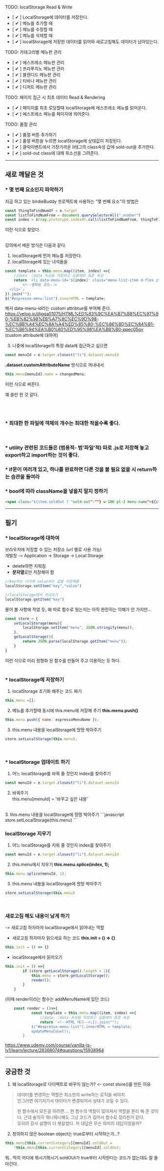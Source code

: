 TODO: localStorage Read & Write
 - [ ✔ ] LocalStorage에 데이터를 저장한다.
 - [ ✔ ] 메뉴를 추가할 때
 - [ ✔ ] 메뉴를 수정할 때
 - [ ✔ ] 메뉴를 삭제할 때
 - [ ✔ ] localStorage에 저장한 데이터를 읽어와 새로고침해도 데이터가 남아있는다. 

 TODO: 카테고리별 메뉴판 관리
 - [ ✔ ] 에스프레소 메뉴판 관리
 - [ ✔ ] 프라푸치노 메뉴판 관리
 - [ ✔ ] 블렌디드 메뉴판 관리
 - [ ✔ ] 티바나 메뉴판 관리
 - [ ✔ ] 디저트 메뉴판 관리

TODO: 페이지 접근 시 최초 데이터 Read & Rendering
 - [ ✔ ] 페이지를 최초 로딩할때 localStorage에 에스프레소 메뉴를 읽어온다.
 - [ ✔ ] 에스프레소 메뉴를 페이지에 띄어준다.

TODO: 품절 관리
- [ ✔ ] 품절 버튼 추가하기
- [ ✔ ] 품절 버튼을 누르면 localStorage에 상태값이 저장된다.
- [ ✔ ] 클릭이벤트에서 가장가까운 li태그의 class속성 값에 sold-out을 추가한다. 
- [ ✔ ] sold-out class에 대해 취소선을 그려준다. 
---
## 새로 깨달은 것   

### * 몇 번째 요소인지 파악하기   
지금 하고 있는 birdieBuddy 프로젝트에 사용하는 "몇 번째 요소"의 방법은   
```javascript
const thingToFindNumOf = e.target
const listToFindNumFrom = document.querySelectorAll(".number")
const index = Array.prototype.indexOf.call(listToFindNumFrom, thingToFindNumOf);
```   
이런 식으로 찾았다.   
<br>  

강의에서 배운 방식은 다음과 같다.   
1. localStorage에 먼저 메뉴를 저장한다. 
2. localStorage에 있는 녀석들을 
```javascript
const template = this.menu.map((item, index) =>{
    //data- :data 속성을 저장하고 싶을때의 표준 속성
    return `<li data-menu-id='${index}' class="menu-list-item d-flex items-center py-2">
        <!--생략된 코드-->
  </li>`;
}).join("");
$("#espresso-menu-list").innerHTML = template;
```  
해서 data-menu-id라는 custom attribtue를 부여해 준다.    
https://velog.io/@gga01075/HTML%ED%83%9C%EA%B7%B8%EC%97%90-%EB%82%98%EB%A7%8C%EC%9D%98-%EC%BB%A4%EC%8A%A4%ED%85%80-%EC%86%8D%EC%84%B1-%EC%B6%94%EA%B0%80%ED%95%98%EA%B8%B0-ppec05qv  (custom attribute에 대하여)

3. 나중에 localStorage의 특정 data에 접근하고 싶으면   
```javascript
const menuId = e.target.closest("li").dataset.menuId
```

**.dataset.customAttributeName** 방식으로 꺼내내서 
```javascript
this.menu[menuId].name = changedMenu;
```
이런 식으로 써준다. 
<br>

꽤 쓸만 한 것 같다. 

<br>
<br>

### * 최대한 한 파일에 객체의 개수는 최대한 적을수록 좋다.   
<br>

### * utility 관련된 코드들은 (범용적- 범'파일'적) 따로 .js로 저장해 놓고 export하고 import하는 것이 좋다.

### * if문이 여러개 있고, 하나를 완료하면 다른 것을 볼 필요 없을 시 return하는 습관을 들여라

### * bool에 따라 className을 넣을지 말지 정하기
```html
<span class="${item.soldOut ? "sold-out":""} w-100 pl-2 menu-name">${item.name}</span>
```

---

## 필기

### * localStorage에 대하여
브라우저에 저장할 수 있는 저장소 (url 별로 사용 가능)   
개발창 -> Application -> Storage -> Local Storage   
* delete하면 지워짐
* **문자열**로만 저장해야 함

```javascript
//key라는 녀석에 value라는 값을 저장해줌
localStorage.setItem("key","value")

//localStorage에서 꺼내오기
localStorage.getItem("key")
```

물어 볼 사항에 적었 듯, 왜 따로 함수로 뒀는지는 아직 완전히는 이해가 안 가지만...   
```javascript
const store = {
    setLocalStorage(menu){
        localStorage.setItem("menu", JSON.stringify(menu));
    },
    getLocalStorage(){
        return JSON.parse(localStorage.getItem("menu"));
    }
}
```
이런 식으로 미리 정형화 된 함수를 만들어 주고 이용하는 듯 하다. 
<br>
<br>



### * localStorage에 저장하기
1. localStorage 초기화 해주는 코드 짜기
```javascript
this.menu =[];
```
2. 메뉴를 추가할때 동시에 this.menu에 저장해 주기
**this.menu.push()**
```javascript
this.menu.push({ name: espressoMenuName });
```
3. this.menu 내용을 localStorage에 땅땅 박아주기
```javascript
store.setLocalStorage(this.menu);
```
<br>

### * localStorage 업데이트 하기
1. 어느 localStorage를 바꿔 줄 것인지 index를 찾아주기
```javascript
const menuId = e.target.closest("li").dataset.menuId
```
2. 바꿔주기   
this.menu[menuId] = '바꾸고 싶은 내용'    
<br>
3. this.menu 내용을 localStorage에 땅땅 박아주기
```javascript
store.setLocalStorage(this.menu)
```
<br>

### localStorage 지우기
1. 어느 localStorage를 지워 줄 것인지 index를 찾아주기
```javascript
const menuId = e.target.closest("li").dataset.menuId
```
2. this.menu에서 지우기
**this.menu.splice(index, 1);**
```javascript
this.menu.splice(menuId, 1);
```
3. this.menu 내용을 localStorage에 땅땅 박아주기
```javascript
store.setLocalStorage(this.menu)
```
<br>

### 새로고침 해도 내용이 남게 하기   
-> 새로고침 하자마자 localStorage에서 읽어내는 역할

* 새로고침 하자마자 읽으세요 하는 코드
**this.init = () => {}**
```javascript
this.init = () => {}
```
* localStorage에서 읽어오기
```javascript
this.init = () =>{
        if (store.getLocalStorage().length > 1){
            this.menu = store.getLocalStorage();
            render();
        }
    }
```
(이때 render이라는 함수는 addMenuName에 있던 코드)

```javascript
    const render = ()=>{
            const template = this.menu.map((item, index) =>{
                //data- :data 속성을 저장하고 싶을때의 표준 속성
                return `<!--HTML 태그-->;}).join("");
            $("#espresso-menu-list").innerHTML = template;
            updateMenuCount();
        }
```

https://www.udemy.com/course/vanilla-js-lv1/learn/lecture/28368074#questions/15938964

---
## 궁금한 것
1. 왜 localStorage로 다이렉트로 바꾸지 않는가? <- const store()를 만든 이유
>데이터를 변경하는 역할은 최소한의 write하는 로직을 써야지  
>안그러면 여기저기서 데이터가 변경되어서 상태가 꼬일 수 있다. 
>
>한 함수에서 모든걸 하려면.... 한 함수의 역할이 많아져서 역할을 분리 해 준 것이다. 
근데 솔직히 뭐니뭐니해도 그냥 코드가 길어서 함수로 정리한거 같다.   
오히려 강사 설명이 더 헷갈렸다. 저 대답은 무슨 의미의 대답이었을까?   

   
2. 정의하지 않은 boolean object는 true로부터 시작하는가...?
```javascript
this.menu[this.currentCategory][menuId].soldOut = 
    !this.menu[this.currentCategory][menuId].soldOut;
```
뭐.. 딱히 어디에 뭐시기뭐시기.soldOUt가 true부터 시작한다는 코드가 없는데도 잘 돌아간다.   

